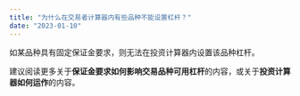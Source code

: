 ```yaml
---
title: "为什么在交易者计算器内有些品种不能设置杠杆？"
date: "2023-01-10"
---
```


如某品种具有固定保证金要求，则无法在投资计算器内设置该品种杠杆。

建议阅读更多关于**保证金要求如何影响******交易品种可用杠杆****的内容，或关于**投资计算器如何运作**的内容。
